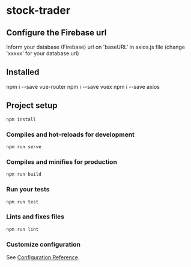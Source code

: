 # stock-trader

## Configure the Firebase url
Inform your database (Firebase) url on 'baseURL' in axios.js file (change 'xxxxx' for your database url)


## Installed
npm i --save vue-router
npm i --save vuex
npm i --save axios

## Project setup
```
npm install
```

### Compiles and hot-reloads for development
```
npm run serve
```

### Compiles and minifies for production
```
npm run build
```

### Run your tests
```
npm run test
```

### Lints and fixes files
```
npm run lint
```

### Customize configuration
See [Configuration Reference](https://cli.vuejs.org/config/).
